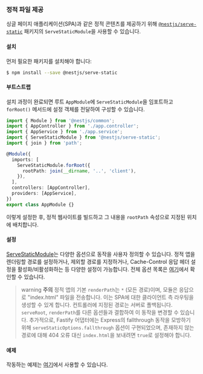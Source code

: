 ### 정적 파일 제공

싱글 페이지 애플리케이션(SPA)과 같은 정적 콘텐츠를 제공하기 위해 [`@nestjs/serve-static`](https://www.npmjs.com/package/@nestjs/serve-static) 패키지의 `ServeStaticModule`을 사용할 수 있습니다.

#### 설치

먼저 필요한 패키지를 설치해야 합니다:

```bash
$ npm install --save @nestjs/serve-static
```

#### 부트스트랩

설치 과정이 완료되면 루트 `AppModule`에 `ServeStaticModule`을 임포트하고 `forRoot()` 메서드에 설정 객체를 전달하여 구성할 수 있습니다.

```typescript
import { Module } from '@nestjs/common';
import { AppController } from './app.controller';
import { AppService } from './app.service';
import { ServeStaticModule } from '@nestjs/serve-static';
import { join } from 'path';

@Module({
  imports: [
    ServeStaticModule.forRoot({
      rootPath: join(__dirname, '..', 'client'),
    }),
  ],
  controllers: [AppController],
  providers: [AppService],
})
export class AppModule {}
```

이렇게 설정한 후, 정적 웹사이트를 빌드하고 그 내용을 `rootPath` 속성으로 지정된 위치에 배치합니다.

#### 설정

[ServeStaticModule](https://github.com/nestjs/serve-static)는 다양한 옵션으로 동작을 사용자 정의할 수 있습니다.
정적 앱을 렌더링할 경로를 설정하거나, 제외할 경로를 지정하거나, Cache-Control 응답 헤더 설정을 활성화/비활성화하는 등 다양한 설정이 가능합니다. 전체 옵션 목록은 [여기](https://github.com/nestjs/serve-static/blob/master/lib/interfaces/serve-static-options.interface.ts)에서 확인할 수 있습니다.

> warning **주의** 정적 앱의 기본 `renderPath`는 `*` (모든 경로)이며, 모듈은 응답으로 "index.html" 파일을 전송합니다.
> 이는 SPA에 대한 클라이언트 측 라우팅을 생성할 수 있게 합니다. 컨트롤러에 지정된 경로는 서버로 폴백됩니다.
> `serveRoot`, `renderPath`를 다른 옵션들과 결합하여 이 동작을 변경할 수 있습니다.
> 추가적으로, Fastify 어댑터에는 Express의 fallthrough 동작을 모방하기 위해 `serveStaticOptions.fallthrough` 옵션이 구현되었으며, 존재하지 않는 경로에 대해 404 오류 대신 `index.html`을 보내려면 `true`로 설정해야 합니다.

#### 예제

작동하는 예제는 [여기](https://github.com/nestjs/nest/tree/master/sample/24-serve-static)에서 사용할 수 있습니다.
